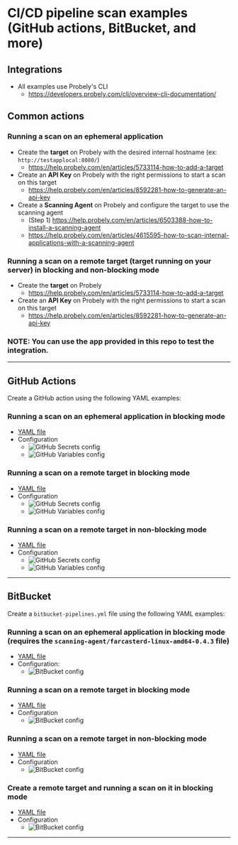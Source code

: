 # CI/CD pipeline scan examples (GitHub actions, BitBucket, and more)

## Integrations

- All examples use Probely's CLI
  - https://developers.probely.com/cli/overview-cli-documentation/

## Common actions

### Running a scan on an ephemeral application

- Create the **target** on Probely with the desired internal hostname (ex: `http://testapplocal:8080/`)
  - https://help.probely.com/en/articles/5733114-how-to-add-a-target
- Create an **API Key** on Probely with the right permissions to start a scan on this target
  - https://help.probely.com/en/articles/8592281-how-to-generate-an-api-key
- Create a **Scanning Agent** on Probely and configure the target to use the scanning agent
  - (Step 1) https://help.probely.com/en/articles/6503388-how-to-install-a-scanning-agent
  - https://help.probely.com/en/articles/4615595-how-to-scan-internal-applications-with-a-scanning-agent

### Running a scan on a remote target (target running on your server) in blocking and non-blocking mode

- Create the **target** on Probely 
  - https://help.probely.com/en/articles/5733114-how-to-add-a-target
- Create an **API Key** on Probely with the right permissions to start a scan on this target
  - https://help.probely.com/en/articles/8592281-how-to-generate-an-api-key


### NOTE: You can use the app provided in this repo to test the integration.

----

## GitHub Actions

Create a GitHub action using the following YAML examples:

### Running a scan on an **ephemeral** application in **blocking mode**

  - [YAML file](./cicd-examples/github/github-ephemeral-app-blocking-mode.yaml)
  - Configuration
    - ![GitHub Secrets config](./assets/github-ephemeral-config-secrets.png)
    - ![GitHub Variables config](./assets/github-ephemeral-config-variables.png)

### Running a scan on a **remote** target in **blocking mode**

  - [YAML file](./cicd-examples/github/github-remote-app-blocking-mode.yaml)
  - Configuration
    - ![GitHub Secrets config](./assets/github-remote-config-secrets.png)
    - ![GitHub Variables config](./assets/github-remote-config-variables.png)

### Running a scan on a **remote** target in **non-blocking mode**

  - [YAML file](./cicd-examples/github/github-remote-app-non-blocking-mode.yaml)
  - Configuration
    - ![GitHub Secrets config](./assets/github-remote-config-secrets.png)
    - ![GitHub Variables config](./assets/github-remote-config-variables.png)

----

## BitBucket

Create a `bitbucket-pipelines.yml` file using the following YAML examples:

### Running a scan on an **ephemeral** application in **blocking mode** (requires the `scanning-agent/farcasterd-linux-amd64-0.4.3` file)

  - [YAML file](./cicd-examples/bitbucket/bitbucket-ephemeral-app-blocking-mode.yaml)
  - Configuration:
    - ![BitBucket config](./assets/bitbucket-ephemeral-config.png)

### Running a scan on a **remote** target in **blocking mode**
  - [YAML file](./cicd-examples/bitbucket/bitbucket-remote-app-blocking-mode.yaml)
  - Configuration
    - ![BitBucket config](./assets/bitbucket-remote-config.png)

### Running a scan on a **remote** target in **non-blocking mode**
  - [YAML file](./cicd-examples/bitbucket/bitbucket-remote-app-non-blocking-mode.yaml)
  - Configuration
    - ![BitBucket config](./assets/bitbucket-remote-config.png)

### Create a **remote** target and running a scan on it in **blocking mode**
  - [YAML file](./cicd-examples/bitbucket/bitbucket-create-remote-app-blocking-mode.yaml)
  - Configuration
    - ![BitBucket config](./assets/bitbucket-create-remote-config.png)

---- 
